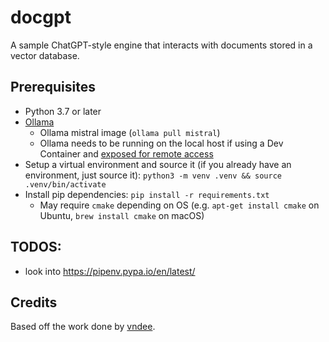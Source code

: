 # docgpt

A sample ChatGPT-style engine that interacts with documents stored in a vector
database.

## Prerequisites

- Python 3.7 or later
- [Ollama](https://ollama.com/)
  - Ollama mistral image (`ollama pull mistral`)
  - Ollama needs to be running on the local host if using a Dev Container and
    [exposed for remote access](https://github.com/ollama/ollama/blob/main/docs/faq.md#how-do-i-configure-ollama-server)
- Setup a virtual environment and source it (if you already have an environment,
  just source it): `python3 -m venv .venv && source .venv/bin/activate`
- Install pip dependencies: `pip install -r requirements.txt`
  - May require `cmake` depending on OS (e.g. `apt-get install cmake` on Ubuntu,
    `brew install cmake` on macOS)

## TODOS:

- look into https://pipenv.pypa.io/en/latest/

## Credits

Based off the work done by [vndee](https://github.com/vndee/local-rag-example).
